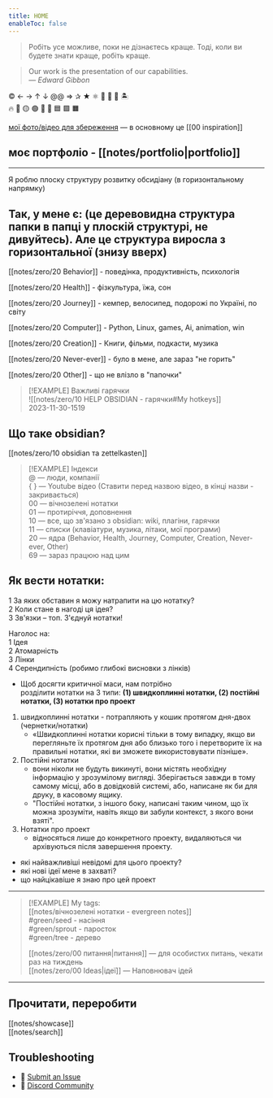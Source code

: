 ```yaml
---
title: HOME
enableToc: false
---
```


> Робіть усе можливе, поки не дізнаєтесь краще. Тоді, коли ви будете знати краще, робіть краще.  

> Our work is the presentation of our capabilities.  
> — <cite>Edward Gibbon</cite>

© ← → ↑ ↓  @@  =>  ✰ ★ ⚛ 🌲 🌱 🍃 🏝️  
🔥 🔴 🟡 🟢 🎨 🔳 🟦 🟪 🟧  

[мої фото/відео для збереження](https://www.flickr.com/photos/198062248@N07/albums/with/72177720307332226) — в основному це [[00 inspiration]]

## моє портфоліо - [[notes/portfolio|portfolio]]

---
Я роблю плоску структуру розвитку обсидіану (в горизонтальному напрямку)  
## Так, у мене є: (це деревовидна структура папки в папці у плоскій структурі, не дивуйтесь). Але це структура виросла з горизонтальної (знизу вверх)  

[[notes/zero/20 Behavior]] - поведінка, продуктивність, психологія  

[[notes/zero/20 Health]] - фізкультура, їжа, сон  

[[notes/zero/20 Journey]] - кемпер, велосипед, подорожі по Україні, по світу  

[[notes/zero/20 Computer]] - Python, Linux, games, Ai, animation, win  

[[notes/zero/20 Creation]] - Книги, фільми, подкасти, музика  

[[notes/zero/20 Never-ever]] - було в мене, але зараз "не горить"  

[[notes/zero/20 Other]] - що не влізло в "папочки"  

> [!EXAMPLE] Важливі гарячки  
>![[notes/zero/10 HELP OBSIDIAN - гарячки#My hotkeys]]  
2023-11-30-1519
## Що таке obsidian?  
[[notes/zero/10 obsidian та zettelkasten]]  

> [!EXAMPLE] Індекси  
 >@ — люди, компанії  
> { } — Youtube відео (Ставити перед назвою відео, в кінці назви - закривається)  
> 00 — вічнозелені нотатки  
> 01 — протиріччя, доповнення  
> 10 — все, що зв'язано з obsidian: wiki, плагіни, гарячки  
> 11 — списки (клавіатури, музика, літаки, мої програми)  
> 20 — ядра (Behavior, Health, Journey, Computer, Creation, Never-ever, Other)  
> 69 — зараз працюю над цим  

## Як вести нотатки:
1 За яких обставин я можу натрапити на цю нотатку?  
2 Коли стане в нагоді ця ідея?  
3 Зв'язки – топ. З'єднуй нотатки!  

Наголос на:  
	1 Ідея  
	2 Атомарність  
	3 Лінки  
	4 Серендипність (робимо глибокі висновки з лінків)  

- Щоб досягти критичної маси, нам потрібно  
розділити нотатки на 3 типи: **(1) швидкоплинні нотатки, (2) постійні нотатки, (3) нотатки про проект**  
1. швидкоплинні нотатки - потрапляють у кошик протягом дня-двох (чернетки/нотатки)  
	 - «Швидкоплинні нотатки корисні тільки в тому випадку, якщо ви перегляньте їх протягом дня або близько того і перетворите їх на правильні нотатки, які ви зможете використовувати пізніше».  
2. Постійні нотатки 
	 - вони ніколи не будуть викинуті, вони містять необхідну інформацію у зрозумілому вигляді. Зберігається завжди в тому самому місці, або в довідковій системі, або, написане як би для друку, в касовому ящику.  
	 - "Постійні нотатки, з іншого боку, написані таким чином, що їх можна зрозуміти, навіть якщо ви забули контекст, з якого вони взяті".  
3. Нотатки про проект 
	- відносяться лише до конкретного проекту, видаляються чи архівуються після завершення проекту.  

- які найважливіші невідомі для цього проекту?  
- які нові ідеї мене в захваті?  
- що найцікавіше я знаю про цей проект  

--------------

> [!EXAMPLE] My tags:  
> [[notes/вічнозелені нотатки - evergreen notes]]  
#green/seed  - насіння  
#green/sprout  - паросток  
#green/tree  - дерево
>  
 > [[notes/zero/00 питання|питання]] — для особистих питань, чекати раз на тиждень  
 > [[notes/zero/00 Ideas|ідеї]] — Наповнювач ідей  

------

## Прочитати, переробити  
[[notes/showcase]]  
[[notes/search]]  


## Troubleshooting
- 🐛 [Submit an Issue](https://github.com/jackyzha0/quartz/issues)
- 👀 [Discord Community](https://discord.gg/cRFFHYye7t)


